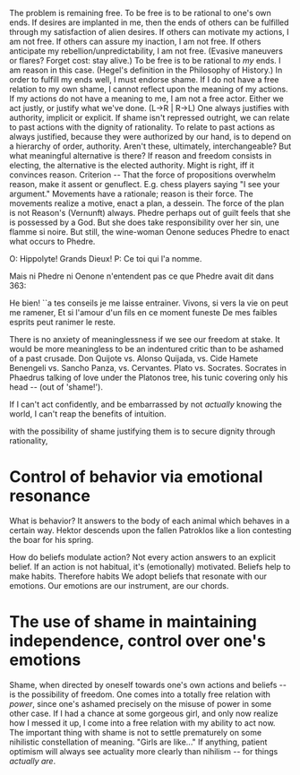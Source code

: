 The problem is remaining free.
To be free is to be rational to one's own ends.
If desires are implanted in me, then the ends of others can be fulfilled through my satisfaction of alien desires.
If others can motivate my actions, I am not free.
If others can assure my inaction, I am not free.
If others anticipate my rebellion/unpredictability, I am not free.
(Evasive maneuvers or flares? Forget cost: stay alive.)
To be free is to be rational to *my* ends.
I am reason in this case. (Hegel's definition in the Philosophy of History.)
In order to fulfill my ends well, I must endorse shame.
If I do not have a free relation to my own shame, I cannot reflect upon the meaning of my actions.
If my actions do not have a meaning to me, I am not a free actor.
Either we act justly, or justify what we've done. (L->R | R->L)
One always justifies with authority, implicit or explicit.
If shame isn't repressed outright, we can relate to past actions with the dignity of rationality.
To relate to past actions as always justified, because they were authorized by our hand, is to depend on a hierarchy of order, authority. Aren't these, ultimately, interchangeable?
But what meaningful alternative is there?
If reason and freedom consists in electing, the alternative is the elected authority.
Might is right, iff it convinces reason.
Criterion -- That the force of propositions overwhelm reason, make it assent or genuflect.
E.g. chess players saying "I see your argument."
Movements have a rationale; reason is their force.
The movements realize a motive, enact a plan, a dessein.
The force of the plan is not Reason's (Vernunft) always.
Phedre perhaps out of guilt feels that she is possessed by a God.
But she does take responsibility over her sin, une flamme si noire.
But still, the wine-woman Oenone seduces Phedre to enact what occurs to Phedre.

O: Hippolyte! Grands Dieux!
P:                           Ce toi qui l'a nomme.

Mais ni Phedre ni Oenone n'entendent pas ce que Phedre avait dit dans 363:

He bien! ``a tes conseils je me laisse entrainer.
Vivons, si vers la vie on peut me ramener,
Et si l'amour d'un fils en ce moment funeste
De mes faibles esprits peut ranimer le reste.

There is no anxiety of meaninglessness if we see our freedom at stake. It would be more meaningless to be an indentured critic than to be ashamed of a past crusade. Don Quijote vs. Alonso Quijada, vs. Cide Hamete Benengeli vs. Sancho Panza, vs. Cervantes. Plato vs. Socrates. Socrates in Phaedrus talking of love under the Platonos tree, his tunic covering only his head -- (out of 'shame!').


If I can't act confidently, and be embarrassed by not *actually* knowing the world, I can't reap the benefits of intuition.

with the possibility of shame justifying them is to secure dignity through rationality,


# Control of behavior via emotional resonance

What is behavior? It answers to the body of each animal which behaves in a certain way. Hektor descends upon the fallen Patroklos like a lion contesting the boar for his spring. 


How do beliefs modulate action? Not every action answers to an explicit belief. If an action is not habitual, it's (emotionally) motivated. Beliefs help to make habits. Therefore habits We adopt beliefs that resonate with our emotions. Our emotions are our instrument, are our chords.

# The use of shame in maintaining independence, control over one's emotions
Shame, when directed by oneself towards one's own actions and beliefs -- is the possibility of freedom. One comes into a totally free relation with *power*, since one's ashamed precisely on the misuse of power in some other case. If I had a chance at some gorgeous girl, and only now realize how I messed it up, I come into a free relation with my ability to act now. The important thing with shame is not to settle prematurely on some nihilistic constellation of meaning. "Girls are like..." If anything, patient optimism will always see actuality more clearly than nihilism -- for things *actually are*. 
